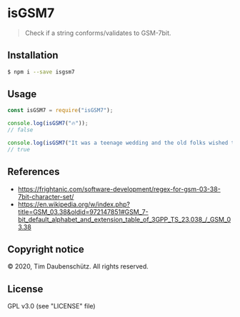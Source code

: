 # isGSM7

> Check if a string conforms/validates to GSM-7bit.

## Installation

```bash
$ npm i --save isgsm7
```

## Usage

```js
const isGSM7 = require("isGSM7");

console.log(isGSM7("🔥"));
// false

console.log(isGSM7("It was a teenage wedding and the old folks wished them well"));
// true
```

## References

- https://frightanic.com/software-development/regex-for-gsm-03-38-7bit-character-set/
- https://en.wikipedia.org/w/index.php?title=GSM_03.38&oldid=972147851#GSM_7-bit_default_alphabet_and_extension_table_of_3GPP_TS_23.038_/_GSM_03.38

## Copyright notice

© 2020, Tim Daubenschütz. All rights reserved.

## License

GPL v3.0 (see "LICENSE" file)
